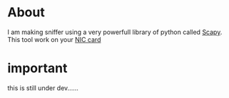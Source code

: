 # About

I am making sniffer using a very powerfull library of python called [Scapy](https://scapy.readthedocs.io/en/latest/usage.html). This tool work on your [NIC card](https://en.wikipedia.org/wiki/Network_interface_controller)

# important

this is still under dev......
